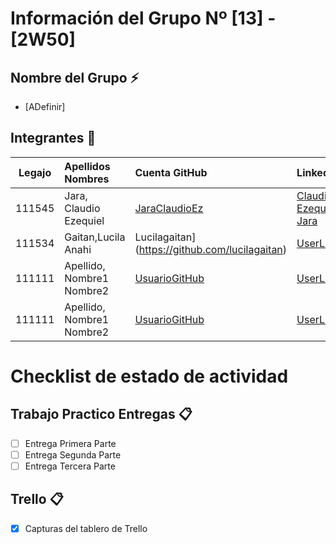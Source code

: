 # Información del Grupo Nº [13] - [2W50]


## Nombre del Grupo :zap:

* [ADefinir]


## Integrantes :busts_in_silhouette:

| Legajo| Apellidos Nombres  | Cuenta GitHub | Linkedin
| :------: | :-------- | :-------- | :-------- |
| 111545 | Jara, Claudio Ezequiel |[JaraClaudioEz](https://github.com/JaraClaudioEz)|[Claudio Ezequiel Jara](https://ar.linkedin.com/in/claudio-ezequiel-jara-7510071a3/)|
| 111534 | Gaitan,Lucila Anahi |Lucilagaitan](https://github.com/lucilagaitan)|[UserLinkedin](https://ar.linkedin.com/)|
| 111111 | Apellido, Nombre1 Nombre2 |[UsuarioGitHub](https://github.com/xxxx)|[UserLinkedin](https://ar.linkedin.com/in/lucila-gaitán-5a1046175)|
| 111111 | Apellido, Nombre1 Nombre2 |[UsuarioGitHub](https://github.com/xxxx)|[UserLinkedin](https://ar.linkedin.com/)|


# Checklist de estado de actividad

## Trabajo Practico Entregas :clipboard:
- [ ] Entrega Primera Parte
- [ ] Entrega Segunda Parte
- [ ] Entrega Tercera Parte

## Trello :clipboard:
- [x] Capturas del tablero de Trello